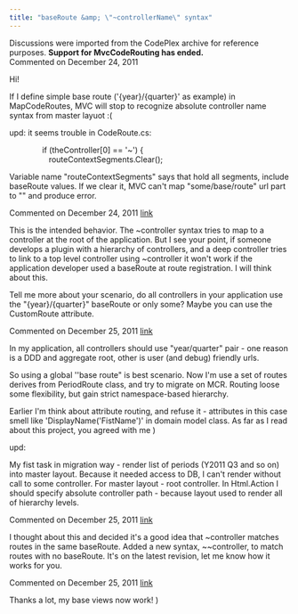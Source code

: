 ```yaml
---
title: "baseRoute &amp; \"~controllerName\" syntax"
---
```

<div class="note">
   Discussions were imported from the CodePlex archive for reference purposes. <b>Support for MvcCodeRouting has ended.</b></div>
<div id="post716958" class="discussion-comment op">
   <div class="discussion-header">Commented on 
      <time datetime="2011-12-24T14:14:32.987-08:00" title="2011-12-24T14:14:32.987-08:00">December 24, 2011</time>
   </div>
   <div class="discussion-message"><p>Hi!</p>
<p>If I define simple base route ('{year}/{quarter}' as example) in MapCodeRoutes, MVC will stop to recognize absolute controller name syntax from master layuot :(</p>
<p>upd: it seems trouble in CodeRoute.cs:</p>
<p>&nbsp;&nbsp;&nbsp;&nbsp;&nbsp;&nbsp;&nbsp;&nbsp;&nbsp;&nbsp;&nbsp;&nbsp;&nbsp;&nbsp; if (theController[0] == '~') {<br />&nbsp;&nbsp;&nbsp;&nbsp;&nbsp;&nbsp;&nbsp;&nbsp;&nbsp;&nbsp;&nbsp;&nbsp;&nbsp;&nbsp;&nbsp;&nbsp;&nbsp; routeContextSegments.Clear();</p>
<p>Variable name "routeContextSegments" says that hold all segments, include baseRoute values. If we clear it, MVC can't map "some/base/route" url part&nbsp; to "" and produce error.</p></div>
</div>
<div id="post716972" class="discussion-comment">
   <div class="discussion-header">Commented on 
      <time datetime="2011-12-24T16:01:09.63-08:00" title="2011-12-24T16:01:09.63-08:00">December 24, 2011</time> <a href="#post716972" class="post-link">link</a></div>
   <div class="discussion-message"><p>This is the intended behavior. The ~controller syntax tries to map to a controller at the root of the application. But I see your point, if someone develops a plugin with a hierarchy of controllers, and a deep controller tries to link to a top level controller using ~controller it won't work if the application&nbsp;developer used a baseRoute at route registration. I will think about this.</p>
<p>Tell me more about your scenario, do all controllers in your application use the "<span>{year}/{quarter}" baseRoute or only some? Maybe you can use the CustomRoute attribute.</span></p></div>
</div>
<div id="post717008" class="discussion-comment">
   <div class="discussion-header">Commented on 
      <time datetime="2011-12-25T00:25:10.443-08:00" title="2011-12-25T00:25:10.443-08:00">December 25, 2011</time> <a href="#post717008" class="post-link">link</a></div>
   <div class="discussion-message"><p>In my application, all controllers should use "year/quarter" pair - one reason is a DDD and aggregate root, other is user (and debug) friendly urls.</p>
<p>So using a global ''base route" is best scenario. Now I'm use a set of routes derives from PeriodRoute class, and try to migrate on MCR. Routing loose some flexibility, but gain strict namespace-based hierarchy.</p>
<p>Earlier I'm think about attribute routing, and refuse it - attributes in this case smell like 'DisplayName('FistName')' in domain model class. As far as I read about this project, you agreed with me )</p>
<p>upd:</p>
<p>My fist task in migration way - render list of periods (Y2011 Q3 and so on) into master layout. Because it needed access to DB, I can't render without call to some controller. For master layout - root controller. In Html.Action I should specify absolute controller path - because layout used to render all of hierarchy levels.</p></div>
</div>
<div id="post717045" class="discussion-comment">
   <div class="discussion-header">Commented on 
      <time datetime="2011-12-25T08:18:05.523-08:00" title="2011-12-25T08:18:05.523-08:00">December 25, 2011</time> <a href="#post717045" class="post-link">link</a></div>
   <div class="discussion-message"><p>I thought about this and decided it's a good idea that ~controller matches routes in the same baseRoute. Added a new syntax, ~~controller, to match routes with no baseRoute. It's on the latest revision, let me know how it works for you.</p></div>
</div>
<div id="post717053" class="discussion-comment">
   <div class="discussion-header">Commented on 
      <time datetime="2011-12-25T09:12:32.417-08:00" title="2011-12-25T09:12:32.417-08:00">December 25, 2011</time> <a href="#post717053" class="post-link">link</a></div>
   <div class="discussion-message"><p>Thanks a lot, my base views now work! )</p></div>
</div>